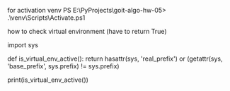  
for activation venv 
PS E:\PyProjects\goit-algo-hw-05> .\venv\Scripts\Activate.ps1 

how to check virtual environment (have to return True)

import sys

def is_virtual_env_active():
    return hasattr(sys, 'real_prefix') or (getattr(sys, 'base_prefix', sys.prefix) != sys.prefix)

print(is_virtual_env_active())
